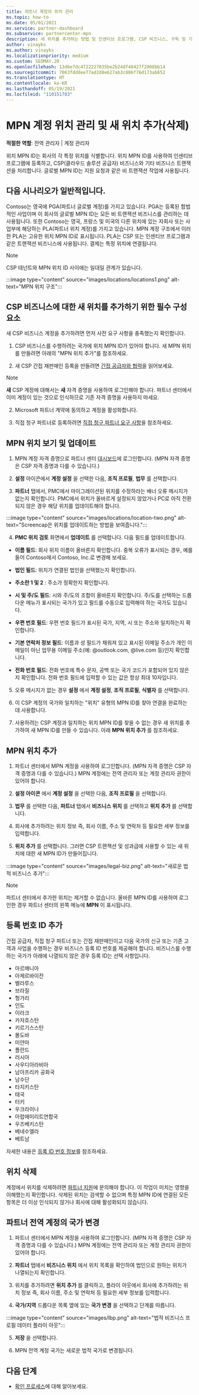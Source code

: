 ```yaml
---
title: 파트너 계정의 위치 관리
ms.topic: how-to
ms.date: 05/01/2021
ms.service: partner-dashboard
ms.subservice: partnercenter-mpn
description: 새 위치를 추가하는 방법 및 인센티브 프로그램, CSP 비즈니스, 구독 및 기타 트랜잭션에서 위치 MPN ID를 사용하는 방법을 알아봅니다.
author: vinayks
ms.author: vinayks
ms.localizationpriority: medium
ms.custom: SEOMAY.20
ms.openlocfilehash: 13d6e7dc4722227035be2b24df48427f2008bb14
ms.sourcegitcommit: 7063fdddee77ad2d8e627ab3c806f76d173ab652
ms.translationtype: HT
ms.contentlocale: ko-KR
ms.lasthandoff: 05/19/2021
ms.locfileid: "110151783"
---
```

# <a name="manage-your-mpn-account-locations-and-add-delete-a-location"></a>MPN 계정 위치 관리 및 새 위치 추가(삭제)


**적절한 역할**: 전역 관리자 | 계정 관리자

위치 MPN ID는 회사의 각 특정 위치를 식별합니다. 위치 MPN ID를 사용하여 인센티브 프로그램에 등록하고, CSP(클라우드 솔루션 공급자) 비즈니스와 기타 비즈니스 트랜잭션을 처리합니다. 글로벌 MPN ID는 지원 요청과 같은 비 트랜잭션 작업에 사용됩니다.

## <a name="the-following-scenario-is-typical"></a>다음 시나리오가 일반적입니다.

Contoso는 영국에 PGA(파트너 글로벌 계정)를 가지고 있습니다. PGA는 등록된 합법적인 사업이며 이 회사의 글로벌 MPN ID는 모든 비 트랜잭션 비즈니스를 관리하는 데 사용됩니다. 또한 Contoso는 영국, 프랑스 및 미국의 다른 위치에 있는 자회사 또는 사업부에 해당하는 PLA(파트너 위치 계정)를 가지고 있습니다. MPN 계정 구조에서 이러한 PLA는 고유한 위치 MPN ID로 표시됩니다. PLA는 CSP 또는 인센티브 프로그램과 같은 트랜잭션 비즈니스에 사용됩니다. 결제는 특정 위치에 연결됩니다. 

>[!NOTE]
>CSP 테넌트와 MPN 위치 ID 사이에는 일대일 관계가 있습니다.

:::image type="content" source="images/locations/locations1.png" alt-text="MPN 위치 구조":::

## <a name="prerequisites-in-order-to-add-a-new-account-for-a-csp-business"></a>CSP 비즈니스에 대한 새 위치를 추가하기 위한 필수 구성 요소

새 CSP 비즈니스 계정을 추가하려면 먼저 사전 요구 사항을 충족했는지 확인합니다.

1. CSP 비즈니스를 수행하려는 국가에 위치 MPN ID가 있어야 합니다. 새 MPN 위치를 만들려면 아래의 "MPN 위치 추가"를 참조하세요.
  
1. 새 CSP 간접 재판매인 등록을 만들려면 [간접 공급자와 협력](indirect-reseller-tasks-in-partner-center.md#get-started)을 읽어보세요. 

>[!NOTE] 
 >**새** CSP 계정에 대해서는 **새** 자격 증명을 사용하여 로그인해야 합니다. 파트너 센터에서 이미 계정이 있는 것으로 인식하므로 기존 자격 증명을 사용하지 마세요.

2. Microsoft 파트너 계약에 동의하고 계정을 활성화합니다.

1. 직접 청구 파트너로 등록하려면 [직접 청구 파트너 요구 사항](direct-partner-new-requirements.md)을 참조하세요.

## <a name="view-and-update-your-mpn-locations"></a>MPN 위치 보기 및 업데이트

1. MPN 계정 자격 증명으로 파트너 센터 [대시보드](https://partner.microsoft.com/dashboard/home)에 로그인합니다. (MPN 자격 증명은 CSP 자격 증명과 다를 수 있습니다.) 
 
1. **설정** 아이콘에서 **계정 설정** 을 선택한 다음, **조직 프로필**, **법무** 를 선택합니다. 

1. **파트너** 탭에서, PMC에서 마이그레이션된 위치를 수정하라는 배너 오류 메시지가 없는지 확인합니다.  PMC에서 위치가 올바르게 설정되지 않았거나 PC로 아직 전환되지 않은 경우 해당 위치를 업데이트해야 합니다.

:::image type="content" source="images/locations/location-two.png" alt-text="Screencap은 위치를 업데이트하는 방법을 보여줍니다.":::
 
4.  **PMC 위치 검토** 화면에서 **업데이트** 를 선택합니다.
다음 필드를 업데이트합니다.

- **이름 필드**: 회사 위치 이름이 올바른지 확인합니다. 중복 오류가 표시되는 경우, 예를 들어 Contoso에서 Contoso, Inc.로 변경해 보세요.

- **법인 필드**: 위치가 연결된 법인을 선택했는지 확인합니다.

- **주소란 1 및 2** : 주소가 정확한지 확인합니다.

- **시 및 주/도 필드**: 시와 주/도의 조합이 올바른지 확인합니다. 주/도를 선택하는 드롭다운 메뉴가 표시되는 국가가 있고 필드를 수동으로 입력해야 하는 국가도 있습니다.

- **우편 번호 필드**: 우편 번호 필드가 표시된 국가, 지역, 시 또는 주소와 일치하는지 확인합니다.

- **기본 연락처 정보 필드**: 이름과 성 필드가 채워져 있고 표시된 이메일 주소가 개인 이메일이 아닌 업무용 이메일 주소(예: @outlook.com, @live.com 등)인지 확인합니다.

- **전화 번호 필드**: 전화 번호에 특수 문자, 공백 또는 국가 코드가 포함되어 있지 않은지 확인합니다. 전화 번호 필드에 입력할 수 있는 값은 항상 최대 10자입니다.

5. 오류 메시지가 없는 경우 **설정** 에서 **계정 설정**, **조직 프로필**, **식별자** 를 선택합니다.

6. 이 CSP 계정의 국가와 일치하는 "위치" 유형의 MPN ID를 찾아 연결을 완료하는 데 사용합니다.

7. 사용하려는 CSP 계정과 일치하는 위치 MPN ID를 찾을 수 없는 경우 새 위치를 추가하여 새 MPN ID를 만들 수 있습니다. 아래 **MPN 위치 추가** 를 참조하세요.

## <a name="add-an-mpn-location"></a>MPN 위치 추가

1. 파트너 센터에서 MPN 계정을 사용하여 로그인합니다. (MPN 자격 증명은 CSP 자격 증명과 다를 수 있습니다.) MPN 계정에는 전역 관리자 또는 계정 관리자 권한이 있어야 합니다. 

1. **설정 아이콘** 에서 **계정 설정** 을 선택한 다음, **조직 프로필** 을 선택합니다.

2. **법무** 를 선택한 다음, **파트너** 탭에서 **비즈니스 위치** 를 선택하고 **위치 추가** 를 선택합니다.

3. 회사에 추가하려는 위치 정보 즉, 회사 이름, 주소 및 연락처 등 필요한 세부 정보를 입력합니다.
 
1. **위치 추가** 를 선택합니다. 그러면 CSP 트랜잭션 및 성과급에 사용할 수 있는 새 위치에 대한 새 MPN ID가 만들어집니다.

:::image type="content" source="images/legal-biz.png" alt-text="새로운 법적 비즈니스 추가":::

> [!NOTE]
> 파트너 센터에서 추가한 위치는 제거할 수 없습니다. 올바른 MPN ID를 사용하여 로그인한 경우 파트너 센터의 왼쪽 메뉴에 **MPN** 이 표시됩니다.

## <a name="add-the-registration-number-id"></a>등록 번호 ID 추가

간접 공급자, 직접 청구 파트너 또는 간접 재판매인이고 다음 국가의 신규 또는 기존 고객과 사업을 수행하는 경우 비즈니스 등록 ID 번호를 제공해야 합니다. 비즈니스를 수행하는 국가가 아래에 나열되지 않은 경우 등록 ID는 선택 사항입니다.

- 아르메니아 
- 아제르바이잔 
- 벨라루스 
- 브라질 
- 헝가리 
- 인도 
- 이라크 
- 카자흐스탄 
- 키르기스스탄 
- 몰도바 
- 미얀마 
- 폴란드 
- 러시아 
- 사우디아라비아 
- 남아프리카 공화국 
- 남수단  
- 타지키스탄 
- 태국
- 터키 
- 우크라이나 
- 아랍에미리트연합국 
- 우즈베키스탄 
- 베네수엘라
- 베트남 


자세한 내용은 [등록 ID 번호 정보](reg-number-id.md)를 참조하세요.

## <a name="delete-a-location"></a>위치 삭제

계정에서 위치를 삭제하려면 [파트너 지원](https://partner.microsoft.com/dashboard/support/servicerequests/create?stage=2&topicid=1af7f3a0-1757-3543-4b6a-c945c3ad187b)에 문의해야 합니다. 이 작업이 미치는 영향을 이해했는지 확인합니다. 삭제된 위치는 검색할 수 없으며 특정 MPN ID에 연결된 모든 항목은 더 이상 인식되지 않거나 회사에 대해 활성화되지 않습니다.

## <a name="change-country-of-partner-global-account"></a>파트너 전역 계정의 국가 변경 

1. 파트너 센터에서 MPN 계정을 사용하여 로그인합니다. (MPN 자격 증명은 CSP 자격 증명과 다를 수 있습니다.) MPN 계정에는 전역 관리자 또는 계정 관리자 권한이 있어야 합니다. 

2. **파트너** 탭에서 **비즈니스 위치** 에서 위치 목록을 확인하여 법인으로 원하는 위치가 나열되는지 확인합니다. 
 
1. 위치를 추가하려면 **위치 추가** 를 클릭하고, 플라이 아웃에서 회사에 추가하려는 위치 정보 즉, 회사 이름, 주소 및 연락처 등 필요한 세부 정보를 입력합니다. 
 
1. **국가/지역** 드롭다운 목록 옆에 있는 **국가 변경** 을 선택하고 단계를 따릅니다. 

:::image type="content" source="images/lbp.png" alt-text="법적 비즈니스 프로필 데이터 플라이 아웃":::

5. **저장** 을 선택합니다.

6. MPN 전역 계정 국가는 새로운 법적 국가로 변경됩니다.
  
## <a name="next-steps"></a>다음 단계

- [확인 프로세스](verification-responses.md)에 대해 알아보세요.
